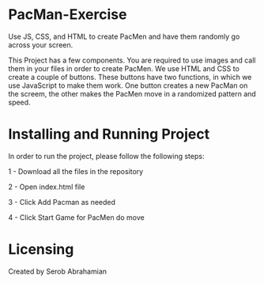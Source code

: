 # PacMan-Exercise
Use JS, CSS, and HTML to create PacMen and have them randomly go across your screen.

This Project has a few components. You are required to use images and call them in your files in order to create PacMen. We use HTML and CSS to create a couple of buttons. These buttons have two functions, in which we use JavaScript to make them work. One button creates a new PacMan on the screem, the other makes the PacMen move in a randomized pattern and speed.


# Installing and Running Project

In order to run the project, please follow the following steps:

1 - Download all the files in the repository

2 - Open index.html file

3 - Click Add Pacman as needed

4 - Click Start Game for PacMen do move

# Licensing
Created by Serob Abrahamian
